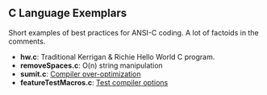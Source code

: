 ## C Language Exemplars
Short examples of best practices for ANSI-C coding.  A lot of factoids
in the comments.
* __hw.c__: Traditional Kerrigan & Richie Hello World C program.
* __removeSpaces.c__: O(n) string manipulation
* __sumit.c__: [Compiler over-optimization](sumit.md)
* __featureTestMacros.c__: [Test compiler options](ftm.md)
